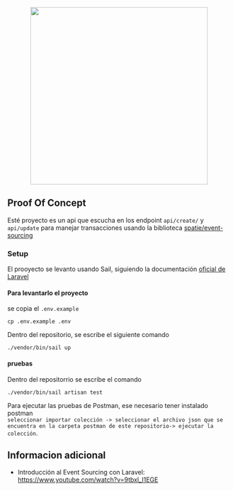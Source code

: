 <p align="center"><a href="https://laravel.com" target="_blank"><img src="https://raw.githubusercontent.com/laravel/art/master/logo-lockup/5%20SVG/2%20CMYK/1%20Full%20Color/laravel-logolockup-cmyk-red.svg" width="400"></a></p>

## Proof Of Concept

Esté proyecto es un api que escucha en los endpoint `api/create/` y `api/update` para manejar transacciones usando la biblioteca 
[spatie/event-sourcing](https://spatie.be/docs/laravel-event-sourcing/v7/introduction)

### Setup

El prooyecto se levanto usando Sail, siguiendo la documentación [oficial de Laravel](https://laravel.com/docs/9.x/sail#main-content)

#### Para levantarlo el proyecto

se copia el `.env.example`
```
cp .env.example .env
```

Dentro del repositorio, se escribe el siguiente comando
```
./vendor/bin/sail up
```

####  pruebas  
Dentro del repositorrio se escribe el comando
```
./vendor/bin/sail artisan test
```


Para ejecutar las pruebas de Postman, ese necesario tener instalado postman  
`seleccionar importar colección -> seleccionar el archivo json que se encuentra en la carpeta postman de este repositorio-> ejecutar la colección`.



## Informacion adicional

- Introducción al Event Sourcing con Laravel: https://www.youtube.com/watch?v=9tbxl_I1EGE
